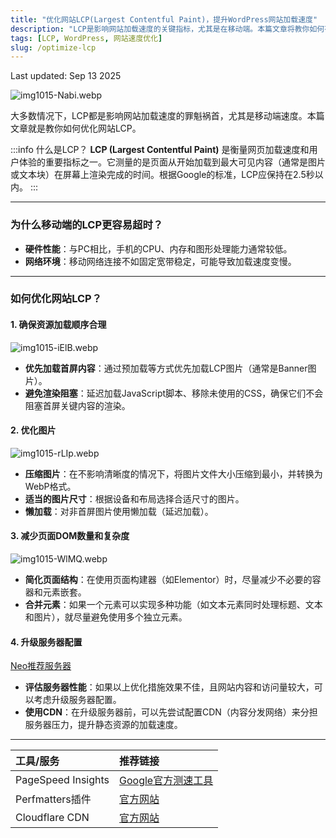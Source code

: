 ```yaml
---
title: "优化网站LCP(Largest Contentful Paint)，提升WordPress网站加载速度"
description: "LCP是影响网站加载速度的关键指标，尤其是在移动端。本篇文章将教你如何有效优化网站LCP，提升用户体验。"
tags: [LCP, WordPress, 网站速度优化]
slug: /optimize-lcp
---
```


Last updated: Sep 13 2025

![img1015-Nabi.webp](https://list.ucards.store/d/img/img1015-Nabi.webp)

大多数情况下，LCP都是影响网站加载速度的罪魁祸首，尤其是移动端速度。本篇文章就是教你如何优化网站LCP。

:::info 什么是LCP？
**LCP (Largest Contentful Paint)** 是衡量网页加载速度和用户体验的重要指标之一。它测量的是页面从开始加载到最大可见内容（通常是图片或文本块）在屏幕上渲染完成的时间。根据Google的标准，LCP应保持在2.5秒以内。
:::

---

### 为什么移动端的LCP更容易超时？

-   **硬件性能**：与PC相比，手机的CPU、内存和图形处理能力通常较低。
-   **网络环境**：移动网络连接不如固定宽带稳定，可能导致加载速度变慢。

---

### 如何优化网站LCP？

#### 1. 确保资源加载顺序合理
![img1015-iElB.webp](https://list.ucards.store/d/img/img1015-iElB.webp)
-   **优先加载首屏内容**：通过预加载等方式优先加载LCP图片（通常是Banner图片）。
-   **避免渲染阻塞**：延迟加载JavaScript脚本、移除未使用的CSS，确保它们不会阻塞首屏关键内容的渲染。

#### 2. 优化图片
![img1015-rLIp.webp](https://list.ucards.store/d/img/img1015-rLIp.webp)
-   **压缩图片**：在不影响清晰度的情况下，将图片文件大小压缩到最小，并转换为WebP格式。
-   **适当的图片尺寸**：根据设备和布局选择合适尺寸的图片。
-   **懒加载**：对非首屏图片使用懒加载（延迟加载）。

#### 3. 减少页面DOM数量和复杂度
![img1015-WlMQ.webp](https://list.ucards.store/d/img/img1015-WlMQ.webp)
-   **简化页面结构**：在使用页面构建器（如Elementor）时，尽量减少不必要的容器和元素嵌套。
-   **合并元素**：如果一个元素可以实现多种功能（如文本元素同时处理标题、文本和图片），就尽量避免使用多个独立元素。

#### 4. 升级服务器配置
[Neo推荐服务器](/wordpress-server-recommendation)
-   **评估服务器性能**：如果以上优化措施效果不佳，且网站内容和访问量较大，可以考虑升级服务器配置。
-   **使用CDN**：在升级服务器前，可以先尝试配置CDN（内容分发网络）来分担服务器压力，提升静态资源的加载速度。

---

| 工具/服务 | 推荐链接 |
| :--- | :--- |
| PageSpeed Insights | [Google官方测速工具](https://pagespeed.web.dev/) |
| Perfmatters插件 | [官方网站](https://perfmatters.io/) |
| Cloudflare CDN | [官方网站](https://www.cloudflare.com/) |
